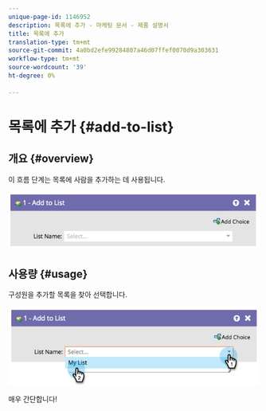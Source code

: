 ```yaml
---
unique-page-id: 1146952
description: 목록에 추가 - 마케팅 문서 - 제품 설명서
title: 목록에 추가
translation-type: tm+mt
source-git-commit: 4a0bd2efe99284807a46d07ffef0070d9a303631
workflow-type: tm+mt
source-wordcount: '39'
ht-degree: 0%

---
```



# 목록에 추가 {#add-to-list}

## 개요 {#overview}

이 흐름 단계는 목록에 사람을 추가하는 데 사용됩니다.

![](assets/image2014-9-22-10-3a41-3a33.png)

## 사용량 {#usage}

구성원을 추가할 목록을 찾아 선택합니다.

![](assets/image2014-9-22-10-3a41-3a40.png)

매우 간단합니다!
